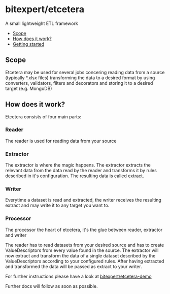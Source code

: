 # bitexpert/etcetera
A small lightweight ETL framework

- [Scope](#scope)
- [How does it work?](#work)
- [Getting started](#gettingstarted)

## <a name="scope"></a>Scope
Etcetera may be used for several jobs concering reading data from a source (typically *.xlsx files) transforming the data
to a desired format by using converters, validators, filters and decorators and storing it to a desired target (e.g. MongoDB)

## <a name="work"></a>How does it work?
Etcetera consists of four main parts:
### Reader
The reader is used for reading data from your source
### Extractor
The extractor is where the magic happens. The extractor extracts the relevant data from the data read by the reader
and transforms it by rules described in it's configuration. The resulting data is called extract.
### Writer
Everytime a dataset is read and extracted, the writer receives the resulting extract and may write it to any target you want to.
### Processor
The processor the heart of etcetera, it's the glue between reader, extractor and writer

The reader has to read datasets from your desired source and has to create ValueDescriptors from every value found in the source.
The extractor will now extract and transform the data of a single dataset described by the ValueDescriptors according to your configured rules.
After having extracted and transformed the data will be passed as extract to your writer.

For further instructions please have a look at [bitexpert/etcetera-demo](https://github.com/bitexpert/etcetera-demo)

Further docs will follow as soon as possible.
